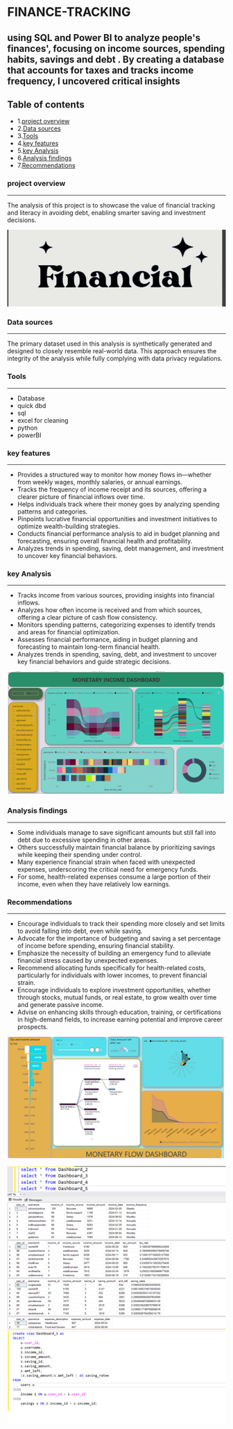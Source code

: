 # FINANCE-TRACKING
using SQL and Power BI to analyze people's finances', focusing on income sources, spending habits, savings and debt . By creating a database that accounts for taxes and tracks income frequency, I uncovered critical insights
---
## Table of contents 
- 1.[project overview](#project-overview)
- 2.[Data sources](#data-sources) 
- 3.[Tools](#tools)
- 4.[key features](#key-features)
- 5.[key Analysis](#key-analysis)
- 6.[Analysis findings](#analysis-findings)
- 7.[Recommendations](#recommendations)

### project overview
---
The analysis of this project is to showcase the value of financial tracking and literacy in avoiding debt, enabling smarter saving and investment decisions. 

![Dashboard](https://github.com/FebeianBELLO/FINANCE-TRACKING-/blob/main/finance.png)


### Data sources 
---
The primary dataset used in this analysis is synthetically generated and designed to closely resemble real-world data. This approach ensures the integrity of the analysis while fully complying with data privacy regulations.

### Tools
---
-  Database 
- quick dbd
- sql
- excel for cleaning
- python
- powerBI
### key features
---
- Provides a structured way to monitor how money flows in—whether from weekly wages, monthly salaries, or annual earnings.
- Tracks the frequency of income receipt and its sources, offering a clearer picture of financial inflows over time.
- Helps individuals track where their money goes by analyzing spending patterns and categories.
- Pinpoints lucrative financial opportunities and investment initiatives to optimize wealth-building strategies.
- Conducts financial performance analysis to aid in budget planning and forecasting, ensuring overall financial health and profitability.
- Analyzes trends in spending, saving, debt management, and investment to uncover key financial behaviors.

### key Analysis 
---
- Tracks income from various sources, providing insights into financial inflows.
- Analyzes how often income is received and from which sources, offering a clear picture of cash flow consistency.
- Monitors spending patterns, categorizing expenses to identify trends and areas for financial optimization.
- Assesses financial performance, aiding in budget planning and forecasting to maintain long-term financial health.
- Analyzes trends in spending, saving, debt, and investment to uncover key financial behaviors and guide strategic decisions.

![Dashboard](https://github.com/FebeianBELLO/FINANCE-TRACKING-/blob/main/monetary%20income%20dashboard.png)


### Analysis findings 
---
- Some individuals manage to save significant amounts but still fall into debt due to excessive spending in other areas.
- Others successfully maintain financial balance by prioritizing savings while keeping their spending under control.
- Many experience financial strain when faced with unexpected expenses, underscoring the critical need for emergency funds.
- For some, health-related expenses consume a large portion of their income, even when they have relatively low earnings.
### Recommendations
---
- Encourage individuals to track their spending more closely and set limits to avoid falling into debt, even while saving.
- Advocate for the importance of budgeting and saving a set percentage of income before spending, ensuring financial stability.
- Emphasize the necessity of building an emergency fund to alleviate financial stress caused by unexpected expenses.
- Recommend allocating funds specifically for health-related costs, particularly for individuals with lower incomes, to prevent financial strain.
- Encourage individuals to explore investment opportunities, whether through stocks, mutual funds, or real estate, to grow wealth over time and generate passive income.
- Advise on enhancing skills through education, training, or certifications in high-demand fields, to increase earning potential and improve career prospects.

![Dashboard](https://github.com/FebeianBELLO/FINANCE-TRACKING-/blob/main/monetary%20flow%20dashboard.png)

![Dashboard](https://github.com/FebeianBELLO/FINANCE-TRACKING-/blob/main/SQL%20Database.png)
![Dashboard](https://github.com/FebeianBELLO/FINANCE-TRACKING-/blob/main/sql%20datab.png)
